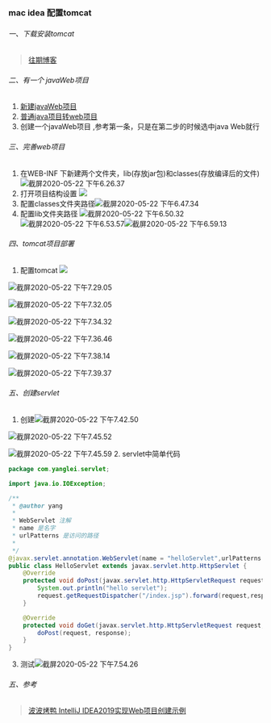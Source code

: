 ### mac idea 配置tomcat
###### 一、下载安装tomcat
> [往期博客](https://www.cnblogs.com/javayanglei/p/12924235.html)

###### 二、有一个 javaWeb项目
1. [新建javaWeb项目](https://www.cnblogs.com/javayanglei/p/12937781.html)
2. [普通java项目转web项目](https://www.cnblogs.com/javayanglei/p/12938798.html)
3. 创建一个javaWeb项目 ,参考第一条，只是在第二步的时候选中java Web就行
###### 三、完善web项目
1. 在WEB-INF 下新建两个文件夹，lib(存放jar包)和classes(存放编译后的文件)![截屏2020-05-22 下午6.26.37](https://gitee.com/Java1123yanglei/myPictureNew/raw/master/uPic/截屏2020-05-22%20下午6.26.37PEth4B.png)
2. 打开项目结构设置 ![](https://gitee.com/Java1123yanglei/myPictureNew/raw/master/uPic/截屏2020-05-22%20下午6.31.15Se0Mcl.png)
3. 配置classes文件夹路径![截屏2020-05-22 下午6.47.34](https://gitee.com/Java1123yanglei/myPictureNew/raw/master/uPic/截屏2020-05-22%20下午6.47.343fngcy.png)
4. 配置lib文件夹路径 ![截屏2020-05-22 下午6.50.32](https://gitee.com/Java1123yanglei/myPictureNew/raw/master/uPic/截屏2020-05-22%20下午6.50.32J81iKL.png) 
![截屏2020-05-22 下午6.53.57](https://gitee.com/Java1123yanglei/myPictureNew/raw/master/uPic/截屏2020-05-22%20下午6.53.577zfNft.png)![截屏2020-05-22 下午6.59.13](https://gitee.com/Java1123yanglei/myPictureNew/raw/master/uPic/截屏2020-05-22%20下午6.59.13DLWaql.png)
###### 四、tomcat项目部署

1. 配置tomcat
![](https://gitee.com/Java1123yanglei/myPictureNew/raw/master/uPic/截屏2020-05-22%20下午7.23.14vRLZez.png)

![截屏2020-05-22 下午7.29.05](https://gitee.com/Java1123yanglei/myPictureNew/raw/master/uPic/截屏2020-05-22%20下午7.29.05vHAexR.png)

![截屏2020-05-22 下午7.32.05](https://gitee.com/Java1123yanglei/myPictureNew/raw/master/uPic/截屏2020-05-22%20下午7.32.05InZIQ7.png)

![截屏2020-05-22 下午7.34.32](https://gitee.com/Java1123yanglei/myPictureNew/raw/master/uPic/截屏2020-05-22%20下午7.34.3286zrsF.png)

![截屏2020-05-22 下午7.36.46](https://gitee.com/Java1123yanglei/myPictureNew/raw/master/uPic/截屏2020-05-22%20下午7.36.46WRf0Hw.png)

![截屏2020-05-22 下午7.38.14](https://gitee.com/Java1123yanglei/myPictureNew/raw/master/uPic/截屏2020-05-22%20下午7.38.14G2nHYR.png)

![截屏2020-05-22 下午7.39.37](https://gitee.com/Java1123yanglei/myPictureNew/raw/master/uPic/截屏2020-05-22%20下午7.39.37knAV3T.png)

###### 五、创建servlet

1. 创建![截屏2020-05-22 下午7.42.50](https://gitee.com/Java1123yanglei/myPictureNew/raw/master/uPic/截屏2020-05-22%20下午7.42.50QE35D4.png)

![截屏2020-05-22 下午7.45.52](https://gitee.com/Java1123yanglei/myPictureNew/raw/master/uPic/截屏2020-05-22%20下午7.45.52VV2Rrl.png)

![截屏2020-05-22 下午7.45.59](https://gitee.com/Java1123yanglei/myPictureNew/raw/master/uPic/截屏2020-05-22%20下午7.45.59kUojFD.png)
2. servlet中简单代码
```java
package com.yanglei.servlet;

import java.io.IOException;

/**
 * @author yang
 *
 * WebServlet 注解
 * name 是名字
 * urlPatterns 是访问的路径
 *
 */
@javax.servlet.annotation.WebServlet(name = "helloServlet",urlPatterns = "/day1/hello")
public class HelloServlet extends javax.servlet.http.HttpServlet {
    @Override
    protected void doPost(javax.servlet.http.HttpServletRequest request, javax.servlet.http.HttpServletResponse response) throws javax.servlet.ServletException, IOException {
        System.out.println("hello servlet");
        request.getRequestDispatcher("/index.jsp").forward(request,response);
    }

    @Override
    protected void doGet(javax.servlet.http.HttpServletRequest request, javax.servlet.http.HttpServletResponse response) throws javax.servlet.ServletException, IOException {
        doPost(request, response);
    }
}
```
3. 测试![截屏2020-05-22 下午7.54.26](https://gitee.com/Java1123yanglei/myPictureNew/raw/master/uPic/截屏2020-05-22%20下午7.54.264aBDqn.png)
###### 五、参考
> [波波烤鸭 IntelliJ IDEA2019实现Web项目创建示例](https://www.jb51.net/article/185713.htm)


